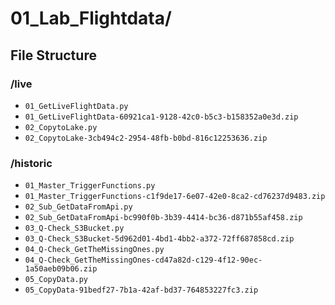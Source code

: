 # 01_Lab_Flightdata/
## File Structure

### /live
- `01_GetLiveFlightData.py`
- `01_GetLiveFlightData-60921ca1-9128-42c0-b5c3-b158352a0e3d.zip`
- `02_CopytoLake.py`
- `02_CopytoLake-3cb494c2-2954-48fb-b0bd-816c12253636.zip`

### /historic
- `01_Master_TriggerFunctions.py`
- `01_Master_TriggerFunctions-c1f9de17-6e07-42e0-8ca2-cd76237d9483.zip`
- `02_Sub_GetDataFromApi.py`
- `02_Sub_GetDataFromApi-bc990f0b-3b39-4414-bc36-d871b55af458.zip`
- `03_Q-Check_S3Bucket.py`
- `03_Q-Check_S3Bucket-5d962d01-4bd1-4bb2-a372-72ff687858cd.zip`
- `04_Q-Check_GetTheMissingOnes.py`
- `04_Q-Check_GetTheMissingOnes-cd47a82d-c129-4f12-90ec-1a50aeb09b06.zip`
- `05_CopyData.py`
- `05_CopyData-91bedf27-7b1a-42af-bd37-764853227fc3.zip`
